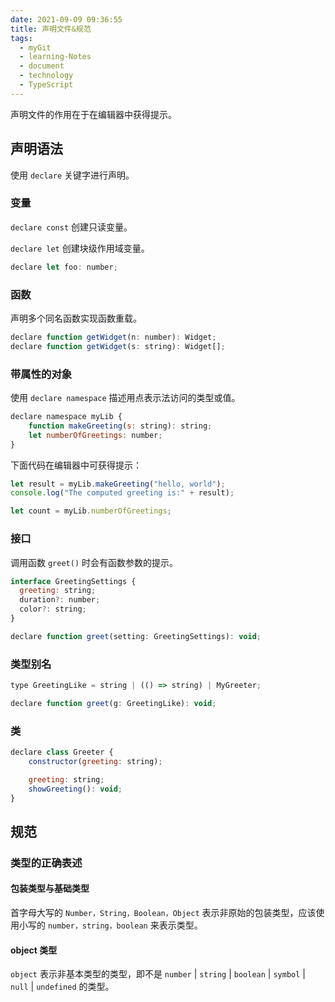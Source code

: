 ```yaml
---
date: 2021-09-09 09:36:55
title: 声明文件&规范
tags:
  - myGit
  - learning-Notes
  - document
  - technology
  - TypeScript
---
```


声明文件的作用在于在编辑器中获得提示。

## 声明语法

使用 `declare` 关键字进行声明。

### 变量

`declare const` 创建只读变量。

`declare let` 创建块级作用域变量。

```js
declare let foo: number;
```

### 函数

声明多个同名函数实现函数重载。

```js
declare function getWidget(n: number): Widget;
declare function getWidget(s: string): Widget[];
```

### 带属性的对象

使用 `declare namespace` 描述用点表示法访问的类型或值。

```js
declare namespace myLib {
    function makeGreeting(s: string): string;
    let numberOfGreetings: number;
}
```

下面代码在编辑器中可获得提示：

```js
let result = myLib.makeGreeting("hello, world");
console.log("The computed greeting is:" + result);

let count = myLib.numberOfGreetings;
```

### 接口

调用函数 `greet()` 时会有函数参数的提示。

```js
interface GreetingSettings {
  greeting: string;
  duration?: number;
  color?: string;
}

declare function greet(setting: GreetingSettings): void;
```

### 类型别名

```js
type GreetingLike = string | (() => string) | MyGreeter;

declare function greet(g: GreetingLike): void;
```

### 类

```js
declare class Greeter {
    constructor(greeting: string);

    greeting: string;
    showGreeting(): void;
}
```

## 规范

### 类型的正确表述

#### 包装类型与基础类型

首字母大写的 `Number，String，Boolean，Object` 表示非原始的包装类型，应该使用小写的 `number，string，boolean` 来表示类型。

#### object 类型

`object` 表示非基本类型的类型，即不是 `number` | `string` | `boolean` | `symbol` | `null` | `undefined` 的类型。
